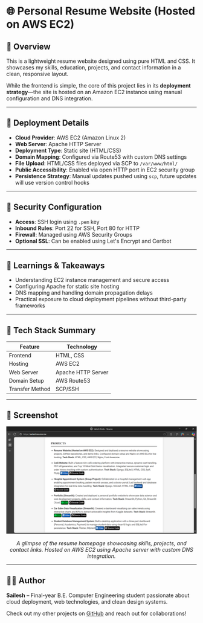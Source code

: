 # 🌐 Personal Resume Website (Hosted on AWS EC2)

## 📄 Overview
This is a lightweight resume website designed using pure HTML and CSS. It showcases my skills, education, projects, and contact information in a clean, responsive layout.

While the frontend is simple, the core of this project lies in its **deployment strategy**—the site is hosted on an Amazon EC2 instance using manual configuration and DNS integration.

---

## 🚀 Deployment Details

- **Cloud Provider**: AWS EC2 (Amazon Linux 2)
- **Web Server**: Apache HTTP Server
- **Deployment Type**: Static site (HTML/CSS)
- **Domain Mapping**: Configured via Route53 with custom DNS settings
- **File Upload**: HTML/CSS files deployed via SCP to `/var/www/html/`
- **Public Accessibility**: Enabled via open HTTP port in EC2 security group
- **Persistence Strategy**: Manual updates pushed using `scp`, future updates will use version control hooks

---

## 🔐 Security Configuration

- **Access**: SSH login using `.pem` key
- **Inbound Rules**: Port 22 for SSH, Port 80 for HTTP
- **Firewall**: Managed using AWS Security Groups
- **Optional SSL**: Can be enabled using Let's Encrypt and Certbot

---

## 🧠 Learnings & Takeaways

- Understanding EC2 instance management and secure access
- Configuring Apache for static site hosting
- DNS mapping and handling domain propagation delays
- Practical exposure to cloud deployment pipelines without third-party frameworks

---

## 🧰 Tech Stack Summary

| Feature        | Technology         |
|----------------|--------------------|
| Frontend       | HTML, CSS          |
| Hosting        | AWS EC2            |
| Web Server     | Apache HTTP Server |
| Domain Setup   | AWS Route53        |
| Transfer Method| SCP/SSH            |

---

## 📸 Screenshot

<p align="center">
  <img src="resume-homepage.png" alt="Resume Homepage" width="700"/>
</p>
<p align="center"><em>A glimpse of the resume homepage showcasing skills, projects, and contact links. Hosted on AWS EC2 using Apache server with custom DNS integration.</em></p>


---

## 🧑‍💻 Author

**Sailesh** – Final-year B.E. Computer Engineering student passionate about cloud deployment, web technologies, and clean design systems.

Check out my other projects on [GitHub](https://github.com/Sailesh-Bhoite/) and reach out for collaborations!

